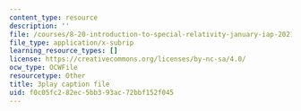 ```yaml
---
content_type: resource
description: ''
file: /courses/8-20-introduction-to-special-relativity-january-iap-2021/f0c05fc282ec5bb393ac72bbf152f045_2jHK2MxGoio.vtt
file_type: application/x-subrip
learning_resource_types: []
license: https://creativecommons.org/licenses/by-nc-sa/4.0/
ocw_type: OCWFile
resourcetype: Other
title: 3play caption file
uid: f0c05fc2-82ec-5bb3-93ac-72bbf152f045
---
```

